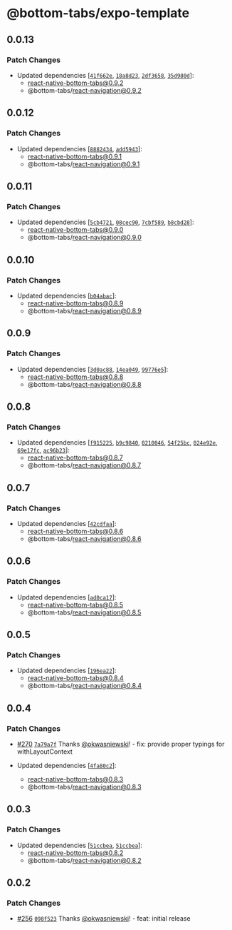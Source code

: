 # @bottom-tabs/expo-template

## 0.0.13

### Patch Changes

- Updated dependencies [[`41f662e`](https://github.com/callstackincubator/react-native-bottom-tabs/commit/41f662e72d4ea73b7859b40fac926caf3c360ad5), [`18a8d23`](https://github.com/callstackincubator/react-native-bottom-tabs/commit/18a8d233a00073997b2f714530ed0084a6e27d4e), [`2df3658`](https://github.com/callstackincubator/react-native-bottom-tabs/commit/2df36583a22f93558b89cfbd38e2ae876b959c59), [`35d980d`](https://github.com/callstackincubator/react-native-bottom-tabs/commit/35d980d8eca62e461999894fb145ed634b1a19bb)]:
  - react-native-bottom-tabs@0.9.2
  - @bottom-tabs/react-navigation@0.9.2

## 0.0.12

### Patch Changes

- Updated dependencies [[`8882434`](https://github.com/callstackincubator/react-native-bottom-tabs/commit/8882434f87c5fdf71678c770b24b5b7f30704abf), [`add5943`](https://github.com/callstackincubator/react-native-bottom-tabs/commit/add5943db8b806c5e374fa8926d1fbfa9634da2b)]:
  - react-native-bottom-tabs@0.9.1
  - @bottom-tabs/react-navigation@0.9.1

## 0.0.11

### Patch Changes

- Updated dependencies [[`5cb4721`](https://github.com/callstackincubator/react-native-bottom-tabs/commit/5cb47214b358cd281153b72528569d34cc5f6d36), [`08cec90`](https://github.com/callstackincubator/react-native-bottom-tabs/commit/08cec90a4da3c19e4112f3505b6a54789cea53c7), [`7cbf589`](https://github.com/callstackincubator/react-native-bottom-tabs/commit/7cbf58934fdc40724aba7a3d88e1425c144bedb0), [`b8cbd28`](https://github.com/callstackincubator/react-native-bottom-tabs/commit/b8cbd28702921036d627a04ad3e766fd0736d27c)]:
  - react-native-bottom-tabs@0.9.0
  - @bottom-tabs/react-navigation@0.9.0

## 0.0.10

### Patch Changes

- Updated dependencies [[`b04abac`](https://github.com/callstackincubator/react-native-bottom-tabs/commit/b04abac17170a6fc55ab8a9adc860a938ab3a1ce)]:
  - react-native-bottom-tabs@0.8.9
  - @bottom-tabs/react-navigation@0.8.9

## 0.0.9

### Patch Changes

- Updated dependencies [[`3d0ac88`](https://github.com/callstackincubator/react-native-bottom-tabs/commit/3d0ac88582dd59c56782d840587054b099fcb8d1), [`14ea049`](https://github.com/callstackincubator/react-native-bottom-tabs/commit/14ea049e2e1061bc5a5577155f0010438af46720), [`99776e5`](https://github.com/callstackincubator/react-native-bottom-tabs/commit/99776e527a640914aa6a702aeb8d8ebce8af8f32)]:
  - react-native-bottom-tabs@0.8.8
  - @bottom-tabs/react-navigation@0.8.8

## 0.0.8

### Patch Changes

- Updated dependencies [[`f915225`](https://github.com/callstackincubator/react-native-bottom-tabs/commit/f915225fd403e5b045691616b490de6b81bbca5a), [`b9c9840`](https://github.com/callstackincubator/react-native-bottom-tabs/commit/b9c9840763b0f734aeb59735452b233564faa937), [`0210046`](https://github.com/callstackincubator/react-native-bottom-tabs/commit/0210046a5551748dba113c7450b929e45b98eb7c), [`54f25bc`](https://github.com/callstackincubator/react-native-bottom-tabs/commit/54f25bce631c640bae8f98a76ae3934629e305f1), [`024e92e`](https://github.com/callstackincubator/react-native-bottom-tabs/commit/024e92e2708eb076079d9eedddb79eeae4c2af9e), [`69e17fc`](https://github.com/callstackincubator/react-native-bottom-tabs/commit/69e17fcdc4a81bfa9f68d11235602bfb6237a2c9), [`ac96b23`](https://github.com/callstackincubator/react-native-bottom-tabs/commit/ac96b2368c2c0cc0ca971b4f5059b20eaa805c33)]:
  - react-native-bottom-tabs@0.8.7
  - @bottom-tabs/react-navigation@0.8.7

## 0.0.7

### Patch Changes

- Updated dependencies [[`42cdfaa`](https://github.com/callstackincubator/react-native-bottom-tabs/commit/42cdfaac1b7168409fa366526d067add71304030)]:
  - react-native-bottom-tabs@0.8.6
  - @bottom-tabs/react-navigation@0.8.6

## 0.0.6

### Patch Changes

- Updated dependencies [[`ad0ca17`](https://github.com/callstackincubator/react-native-bottom-tabs/commit/ad0ca17855a7507d68bf92e651323339ae674695)]:
  - react-native-bottom-tabs@0.8.5
  - @bottom-tabs/react-navigation@0.8.5

## 0.0.5

### Patch Changes

- Updated dependencies [[`196ea22`](https://github.com/callstackincubator/react-native-bottom-tabs/commit/196ea2224f041f195fd10c5b611818aab4d799ca)]:
  - react-native-bottom-tabs@0.8.4
  - @bottom-tabs/react-navigation@0.8.4

## 0.0.4

### Patch Changes

- [#270](https://github.com/callstackincubator/react-native-bottom-tabs/pull/270) [`7a79a7f`](https://github.com/callstackincubator/react-native-bottom-tabs/commit/7a79a7f4c6f8326ae55d2e2bea8b4f95e6b55d1d) Thanks [@okwasniewski](https://github.com/okwasniewski)! - fix: provide proper typings for withLayoutContext

- Updated dependencies [[`4fa80c2`](https://github.com/callstackincubator/react-native-bottom-tabs/commit/4fa80c2ed7d838d0a3feaa445939e365b7770b54)]:
  - react-native-bottom-tabs@0.8.3
  - @bottom-tabs/react-navigation@0.8.3

## 0.0.3

### Patch Changes

- Updated dependencies [[`51ccbea`](https://github.com/callstackincubator/react-native-bottom-tabs/commit/51ccbeafca6784a2f1c86a64cb8c71236abb1489), [`51ccbea`](https://github.com/callstackincubator/react-native-bottom-tabs/commit/51ccbeafca6784a2f1c86a64cb8c71236abb1489)]:
  - react-native-bottom-tabs@0.8.2
  - @bottom-tabs/react-navigation@0.8.2

## 0.0.2

### Patch Changes

- [#256](https://github.com/callstackincubator/react-native-bottom-tabs/pull/256) [`098f523`](https://github.com/callstackincubator/react-native-bottom-tabs/commit/098f523d195dbe010357d09ebcf71ff8484c25af) Thanks [@okwasniewski](https://github.com/okwasniewski)! - feat: initial release
